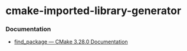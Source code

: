 cmake-imported-library-generator
================================
### Documentation
- [find_package — CMake 3.28.0 Documentation](https://cmake.org/cmake/help/latest/command/find_package.html)

